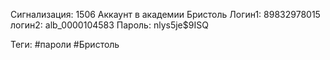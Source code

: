 Сигнализация: 1506
Аккаунт в академии Бристоль
Логин1: 89832978015
логин2: alb_0000104583
Пароль: nlys5je$9ISQ




Теги: #пароли #Бристоль

